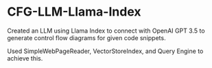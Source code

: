 # CFG-LLM-Llama-Index

Created an LLM using Llama Index to connect with OpenAI GPT 3.5 to generate control flow diagrams for given code snippets.

Used 
SimpleWebPageReader,
VectorStoreIndex,
and Query Engine to achieve this.